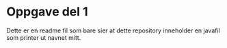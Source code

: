 # Oppgave del 1

Dette er en readme fil som bare sier at dette repository inneholder en 
javafil som printer ut navnet mitt.
